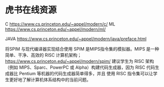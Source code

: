 # 虎书在线资源


C
https://www.cs.princeton.edu/~appel/modern/c/
ML
https://www.cs.princeton.edu/~appel/modern/ml/

JAVA
https://www.cs.princeton.edu/~appel/modern/java/preface.html





将SPIM 与现代编译器实现结合使用
SPIM 是MIPS指令集的模拟器。MIPS 是一种简单、干净、高效的 RISC 计算机架构；
https://www.cs.princeton.edu/~appel/modern/spim/
建议学生为 RISC 架构（例如 MIPS、Sparc、PowerPC 或 Alpha）构建代码生成器，因为
RISC 代码生成器比 Pentium 等机器的代码生成器简单得多，并且
使用 RISC 指令集可以让学生更好地了解计算机体系结构中的当前问题。














